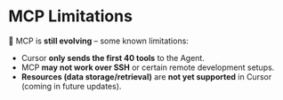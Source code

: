 # MCP Limitations

🔴 MCP is **still evolving** – some known limitations:
- Cursor **only sends the first 40 tools** to the Agent.
- MCP **may not work over SSH** or certain remote development setups.
- **Resources (data storage/retrieval)** are **not yet supported** in Cursor (coming in future updates). 